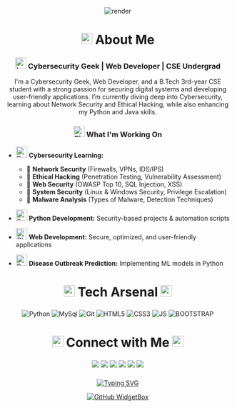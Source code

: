 <div align="center">
  
  ![render](https://capsule-render.vercel.app/api?type=waving&height=250&color=gradient&customColorList=4,20&text=Anurag%20Aman&reversal=true&textBg=false&fontColor=f7f5f5&fontAlign=50&fontAlignY=48)
</div>

<div align="center"><h1><img src="https://raw.githubusercontent.com/Tarikul-Islam-Anik/Animated-Fluent-Emojis/master/Emojis/People%20with%20professions/Man%20Technologist%20Light%20Skin%20Tone.png" alt="Man Technologist Light Skin Tone" width="25" height="25" /> About Me </h1></div>
<div align="center"><h3><img src="https://raw.githubusercontent.com/Tarikul-Islam-Anik/Animated-Fluent-Emojis/master/Emojis/Objects/Locked%20with%20Key.png" alt="Locked with Key" width="25" height="25" /> Cybersecurity Geek | Web Developer | CSE Undergrad</h3></div>

<div align="center"><p>I'm a Cybersecurity Geek, Web Developer, and a B.Tech 3rd-year CSE student with a strong passion for securing digital systems and developing user-friendly applications. I’m currently diving deep into Cybersecurity, learning about Network Security and Ethical Hacking, while also enhancing my Python and Java skills.</p></div>

<div align="center"><h3><img src="https://raw.githubusercontent.com/Tarikul-Islam-Anik/Animated-Fluent-Emojis/master/Emojis/Travel%20and%20places/Fire.png" alt="Fire" width="25" height="25" /> What I'm Working On</h3></div>

<div><p>
  
  - <img src="https://raw.githubusercontent.com/Tarikul-Islam-Anik/Animated-Fluent-Emojis/master/Emojis/Travel%20and%20places/Rocket.png" alt="Rocket" width="25" height="25" /> **Cybersecurity Learning:**  
      - 🔹 **Network Security** (Firewalls, VPNs, IDS/IPS)  
      - 🔹 **Ethical Hacking** (Penetration Testing, Vulnerability Assessment)  
      - 🔹 **Web Security** (OWASP Top 10, SQL Injection, XSS)  
      - 🔹 **System Security** (Linux & Windows Security, Privilege Escalation)  
      - 🔹 **Malware Analysis** (Types of Malware, Detection Techniques)  

- <img src="https://raw.githubusercontent.com/Tarikul-Islam-Anik/Animated-Fluent-Emojis/master/Emojis/Animals/Snake.png" alt="Snake" width="25" height="25" /> **Python Development:** Security-based projects & automation scripts  
- <img src="https://raw.githubusercontent.com/Tarikul-Islam-Anik/Animated-Fluent-Emojis/master/Emojis/Travel%20and%20places/Globe%20with%20Meridians.png" alt="Globe with Meridians" width="25" height="25" /> **Web Development:** Secure, optimized, and user-friendly applications  
- <img src="https://raw.githubusercontent.com/Tarikul-Islam-Anik/Animated-Fluent-Emojis/master/Emojis/Smilies/Robot.png" alt="Robot" width="25" height="25" /> **Disease Outbreak Prediction:** Implementing ML models in Python  </p></div>

###

<h1 align="center"><img src="https://raw.githubusercontent.com/Tarikul-Islam-Anik/Animated-Fluent-Emojis/master/Emojis/Travel%20and%20places/Rocket.png" alt="Rocket" width="25" height="25" /> Tech Arsenal <img src="https://raw.githubusercontent.com/Tarikul-Islam-Anik/Animated-Fluent-Emojis/master/Emojis/Travel%20and%20places/Rocket.png" alt="Rocket" width="25" height="25" /></h1>

###

<div align="center">

  
  ![Python](https://ziadoua.github.io/m3-Markdown-Badges/badges/Python/python3.svg)
  ![MySql](https://ziadoua.github.io/m3-Markdown-Badges/badges/MySQL/mysql1.svg) 
  ![Git](https://ziadoua.github.io/m3-Markdown-Badges/badges/Git/git1.svg) 
  ![HTML5](https://ziadoua.github.io/m3-Markdown-Badges/badges/HTML/html1.svg)
  ![CSS3](https://ziadoua.github.io/m3-Markdown-Badges/badges/CSS/css1.svg)
  ![JS](https://ziadoua.github.io/m3-Markdown-Badges/badges/Javascript/javascript3.svg)
  ![BOOTSTRAP](https://ziadoua.github.io/m3-Markdown-Badges/badges/Bootstrap/bootstrap1.svg)
</div>

###

<h1 align="center"><img src="https://raw.githubusercontent.com/Tarikul-Islam-Anik/Animated-Fluent-Emojis/master/Emojis/Hand%20gestures/Folded%20Hands%20Medium-Light%20Skin%20Tone.png" alt="Folded Hands Medium-Light Skin Tone" width="25" height="25" /> Connect with Me <img src="https://raw.githubusercontent.com/Tarikul-Islam-Anik/Animated-Fluent-Emojis/master/Emojis/Hand%20gestures/Folded%20Hands%20Medium-Light%20Skin%20Tone.png" alt="Folded Hands Medium-Light Skin Tone" width="25" height="25" /></h1>

###

<div align="center">

  <a href="https://linkedin.com/in/anuragaman25" target="blank">
<img src=https://ziadoua.github.io/m3-Markdown-Badges/badges/LinkedIn/linkedin2.svg /></a>

<a href="https://github.com/anuragaman25" target="blank">
<img src=https://ziadoua.github.io/m3-Markdown-Badges/badges/Github/github3.svg /></a>

<a href="mailto:anuragaman10@gmail.com" target="blank">
<img src=https://ziadoua.github.io/m3-Markdown-Badges/badges/Gmail/gmail1.svg /></a>

<a href="https://twitter.com/anurag_aman25" target="blank">
<img src=https://ziadoua.github.io/m3-Markdown-Badges/badges/Twitter/twitter2.svg /></a>

<a href="https://www.discord.com/anuragaman25" target="blank">
<img src=https://ziadoua.github.io/m3-Markdown-Badges/badges/Discord/discord1.svg /></a>

<a href="https://instagram.com/#__am25an__" target="blank">
<img src=https://ziadoua.github.io/m3-Markdown-Badges/badges/Instagram/instagram1.svg /></a>
</div>

###

<div align="center">

[![Typing SVG](https://readme-typing-svg.demolab.com?font=Rubik+Wet+Paint&size=35&pause=999&color=0062BF&background=FFC57100&center=true&vCenter=true&width=435&lines=%F0%9F%93%88GitHub+Statistics%F0%9F%93%88)](https://git.io/typing-svg)
</div>

<div align="center">

  [![GitHub WidgetBox](https://github-widgetbox.vercel.app/api/profile?username=anuragaman25&data=followers,repositories,stars,commits&theme=viridescent)](https://github.com/Jurredr/github-widgetbox)
</div>
